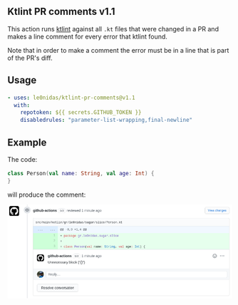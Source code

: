 ## Ktlint PR comments v1.1

This action runs [ktlint](https://ktlint.github.io/) against all `.kt` files that were changed in a PR
and makes a line comment for every error that ktlint found.

Note that in order to make a comment the error must be in a line that is part of the PR's diff.

## Usage

```yaml
- uses: le0nidas/ktlint-pr-comments@v1.1
  with:
    repotoken: ${{ secrets.GITHUB_TOKEN }}
    disabledrules: "parameter-list-wrapping,final-newline"
```

## Example

The code:
```kotlin
class Person(val name: String, val age: Int) {
}
``` 

will produce the comment:

![screenshot](ktlint-pr-comments_comment.png)